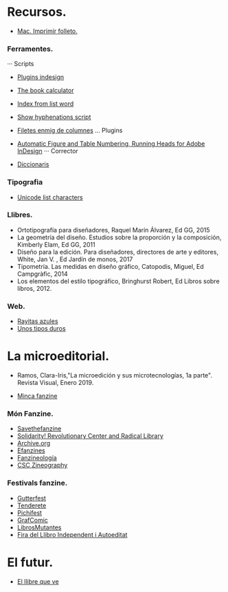 # Recursos.
- [Mac. Imprimir folleto.](https://www.cice.es/noticia/tutorial-dilema-pdf-impresion-mac/)
### Ferramentes.

··· Scripts

* [Plugins indesign](https://helpx.adobe.com/es/indesign/plug-ins.html)
* [The book calculator](http://www.bepxlagency.be/thebookcalculator/)
* [Index from list word](http://www.kahrel.plus.com/indesign/index_independent.html)
* [Show hyphenations script](http://in-tools.com/article/show-hyphenations-script/)
* [Filetes enmig de columnes](http://www.indiscripts.com/post/2012/09/getting-started-with-ingutter2)
... Plugins

* [Automatic Figure and Table Numbering, Running Heads for Adobe InDesign](http://www.virginiasystems.com/products_d.html#sbiseq)
··· Corrector

* [Diccionaris](https://helpx.adobe.com/indesign/kb/add_cs_dictionaries.html)
### Tipografia
* [Unicode list characters](https://en.wikipedia.org/wiki/List_of_Unicode_characters)
### Llibres.
* Ortotipografía para diseñadores, Raquel Marín Álvarez, Ed GG, 2015
* La geometría del diseño. Estudios sobre la proporción y la composición, Kimberly Elam, Ed GG, 2011
* Diseño para la edición. Para diseñadores, directores de arte y editores, White, Jan V. , Ed Jardín de monos, 2017
* Tipometría. Las medidas en diseño gráfico, Catopodis, Miguel, Ed Campgràfic, 2014
* Los elementos del estilo tipográfico, Bringhurst Robert, Ed Libros sobre libros, 2012.
### Web.
* [Rayitas azules](https://www.rayitasazules.com/)
* [Unos tipos duros](https://www.unostiposduros.com/)
# La microeditorial.
* Ramos, Clara-Iris,"La microedición y sus microtecnologías, 1a parte". Revista Visual, Enero 2019.

* [Minca fanzine](http://fanzinoteca.net/docs/Minca01_CAST_sreen.pdf)
### Món Fanzine.
* [Savethefanzine](http://savethefanzine.com)
* [Solidarity! Revolutionary Center and Radical Library](https://archive.org/details/solidarityrevolutionarycenter&tab=collection
) 
* [Archive.org](https://archive.org/details/solidarityrevolutionarycenter&tab=collection)
* [Efanzines](http://efanzines.com/)
* [Fanzineología](http://www.fanzineologia.net/)
* [CSC Zineography](http://csczine.tumblr.com/)

### Festivals fanzine.
* [Gutterfest](http://gutterfest.tumblr.com/)
* [Tenderete](http://tenderetefestival.com/)
* [Pichifest](https://pichifest.tumblr.com/)
* [GrafComic](https://grafcomic.com/)
* [LibrosMutantes](http://librosmutantes.com/)
* [Fira del Llibro Independent i Autoeditat](http://fliabcn.tumblr.com/)
# El futur.
* [El llibre que ve](http://lab.cccb.org/ca/el-llibre-que-ve/)
